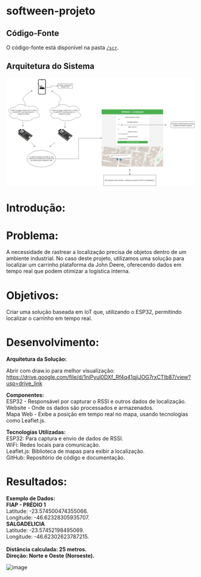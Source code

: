 # softween-projeto

## Código-Fonte

O código-fonte está disponível na pasta [`/scr`](src).

## Arquitetura do Sistema

![Arquitetura](./assets/arquiteturadosistema.drawio.png)

# Introdução:

# Problema:
A necessidade de rastrear a localização precisa de objetos dentro de um ambiente industrial. No caso deste projeto, utilizamos uma solução para localizar um carrinho plataforma da John Deere, oferecendo dados em tempo real que podem otimizar a logística interna.

# Objetivos:
Criar uma solução baseada em IoT que, utilizando o ESP32, permitindo localizar o carrinho em tempo real.

# Desenvolvimento:

**Arquitetura da Solução:**

Abrir com draw.io para melhor visualização:
https://drive.google.com/file/d/1niPyul0DXf_Rf4q41qjiJOG7rxCTIb87/view?usp=drive_link

**Componentes:**
<br/>
ESP32 - Responsável por capturar o RSSI e outros dados de localização.
<br/>
Website - Onde os dados são processados e armazenados.
<br/>
Mapa Web - Exibe a posição em tempo real no mapa, usando tecnologias como Leaflet.js.
<br/>

**Tecnologias Utilizadas:**
<br/>
ESP32: Para captura e envio de dados de RSSI.
<br/>
WiFi: Redes locais para comunicação.
<br/>
Leaflet.js: Biblioteca de mapas para exibir a localização.
<br/>
GitHub: Repositório de código e documentação.

# Resultados:

**Exemplo de Dados:**
<br/>
**FIAP - PRÉDIO 1**
<br/>
Latitude: -23.574500474355066.
<br/>
Longitude: -46.62328305935707.
<br/>
**SALGADELICIA**
<br/>
Latitude: -23.57452198495069.
<br/>
Longitude: -46.62302623787215.
<br/>
<br/>
**Distância calculada: 25 metros.**
<br/>
**Direção: Norte e Oeste (Noroeste).**



![image](https://github.com/user-attachments/assets/96538513-de6e-4c1b-9b53-287a2f54085f)
